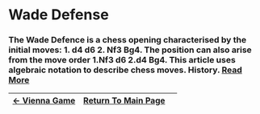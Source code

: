 # Wade Defense

### The Wade Defence is a chess opening characterised by the initial moves: 1. d4 d6 2. Nf3 Bg4. The position can also arise from the move order 1.Nf3 d6 2.d4 Bg4. This article uses algebraic notation to describe chess moves. History.  [Read More](https://en.wikipedia.org/wiki/Wade_Defence)

|[<- Vienna Game](ViennaGame.md)|[Return To Main Page](index.md)|     |
|:----|:---:|----:|